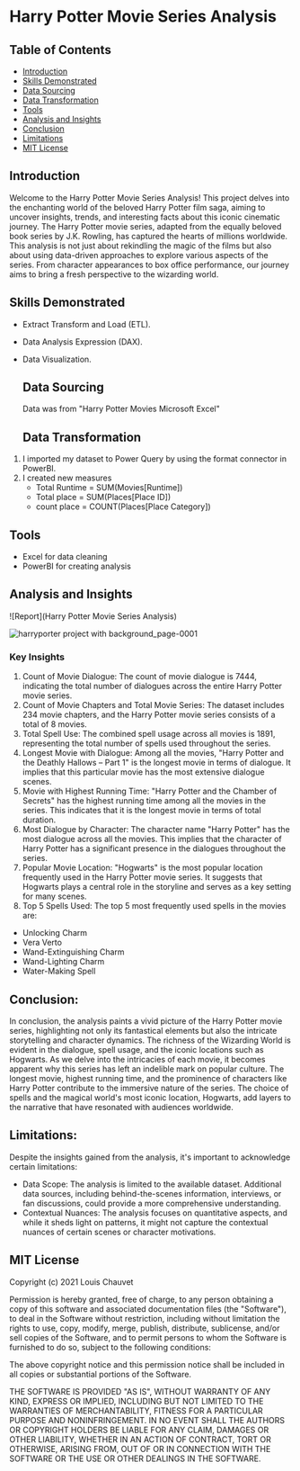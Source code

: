 # Harry Potter Movie Series Analysis

## Table of Contents
- [Introduction](#introduction)
- [Skills Demonstrated](#skills-demonstrated)
- [Data Sourcing](#data-sourcing)
- [Data Transformation](#data-transformation)
- [Tools](#tools)
- [Analysis and Insights](#analysis-and-insights)
- [Conclusion](#conclusion)
- [Limitations](#limitations)
- [ MIT License](#mit-license)




## Introduction

Welcome to the Harry Potter Movie Series Analysis! This project delves into the enchanting world of the beloved Harry Potter film saga, aiming to uncover insights, trends, and interesting facts about this iconic cinematic journey. The Harry Potter movie series, adapted from the equally beloved book series by J.K. Rowling, has captured the hearts of millions worldwide. This analysis is not just about rekindling the magic of the films but also about using data-driven approaches to explore various aspects of the series. From character appearances to box office performance, our journey aims to bring a fresh perspective to the wizarding world.


## Skills Demonstrated

-	Extract Transform and Load (ETL).
-	Data Analysis Expression (DAX).
- Data Visualization.

   ## Data Sourcing

   Data was from "Harry Potter Movies Microsoft Excel"

   ## Data Transformation
 1. I imported my dataset to Power Query by using the format connector in PowerBI.
 2. I created new measures
    - Total Runtime = SUM(Movies[Runtime])
    - Total place = SUM(Places[Place ID])
    - count place = COUNT(Places[Place Category])

   ## Tools
- Excel for data cleaning
- PowerBI for creating analysis

 ## Analysis and Insights
  
![Report](Harry Potter Movie Series Analysis)

![harryporter project with background_page-0001](https://github.com/Hassanat36/Harry-potter-project/assets/138366531/0bbe544d-18d8-419e-b1f5-62f93d8342f7)


### Key Insights
1. Count of Movie Dialogue: The count of movie dialogue is 7444, indicating the total number of dialogues across the entire Harry Potter movie series.
2. Count of Movie Chapters and Total Movie Series: The dataset includes 234 movie chapters, and the Harry Potter movie series consists of a total of 8 movies.
3. Total Spell Use: The combined spell usage across all movies is 1891, representing the total number of spells used throughout the series.
4. Longest Movie with Dialogue: Among all the movies, "Harry Potter and the Deathly Hallows – Part 1" is the longest movie in terms of dialogue. It implies that this particular movie has the most extensive dialogue scenes.
5. Movie with Highest Running Time: "Harry Potter and the Chamber of Secrets" has the highest running time among all the movies in the series. This indicates that it is the longest movie in terms of total duration.
6. Most Dialogue by Character: The character name "Harry Potter" has the most dialogue across all the movies. This implies that the character of Harry Potter has a significant presence in the dialogues throughout the series.
7. Popular Movie Location: "Hogwarts" is the most popular location frequently used in the Harry Potter movie series. It suggests that Hogwarts plays a central role in the storyline and serves as a key setting for many scenes.
8. Top 5 Spells Used: The top 5 most frequently used spells in the movies are:
- Unlocking Charm
- Vera Verto
- Wand-Extinguishing Charm
- Wand-Lighting Charm
- Water-Making Spell

 
## Conclusion:

In conclusion, the analysis paints a vivid picture of the Harry Potter movie series, highlighting not only its fantastical elements but also the intricate storytelling and character dynamics. The richness of the Wizarding World is evident in the dialogue, spell usage, and the iconic locations such as Hogwarts. As we delve into the intricacies of each movie, it becomes apparent why this series has left an indelible mark on popular culture.
The longest movie, highest running time, and the prominence of characters like Harry Potter contribute to the immersive nature of the series. The choice of spells and the magical world's most iconic location, Hogwarts, add layers to the narrative that have resonated with audiences worldwide.

## Limitations:

Despite the insights gained from the analysis, it's important to acknowledge certain limitations:

- Data Scope: The analysis is limited to the available dataset. Additional data sources, including behind-the-scenes information, interviews, or fan discussions, could provide a more comprehensive understanding.
- Contextual Nuances: The analysis focuses on quantitative aspects, and while it sheds light on patterns, it might not capture the contextual nuances of certain scenes or character motivations.

## MIT License

Copyright (c) 2021 Louis Chauvet

Permission is hereby granted, free of charge, to any person obtaining a copy
of this software and associated documentation files (the "Software"), to deal
in the Software without restriction, including without limitation the rights
to use, copy, modify, merge, publish, distribute, sublicense, and/or sell
copies of the Software, and to permit persons to whom the Software is
furnished to do so, subject to the following conditions:

The above copyright notice and this permission notice shall be included in all
copies or substantial portions of the Software.

THE SOFTWARE IS PROVIDED "AS IS", WITHOUT WARRANTY OF ANY KIND, EXPRESS OR
IMPLIED, INCLUDING BUT NOT LIMITED TO THE WARRANTIES OF MERCHANTABILITY,
FITNESS FOR A PARTICULAR PURPOSE AND NONINFRINGEMENT. IN NO EVENT SHALL THE
AUTHORS OR COPYRIGHT HOLDERS BE LIABLE FOR ANY CLAIM, DAMAGES OR OTHER
LIABILITY, WHETHER IN AN ACTION OF CONTRACT, TORT OR OTHERWISE, ARISING FROM,
OUT OF OR IN CONNECTION WITH THE SOFTWARE OR THE USE OR OTHER DEALINGS IN THE
SOFTWARE.

  



  
